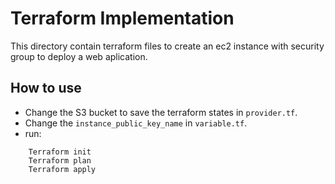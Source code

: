 # Terraform Implementation

This directory contain terraform files to create an ec2 instance with security group to deploy a web aplication.

## How to use

- Change the S3 bucket to save the terraform states in `provider.tf`.
- Change the `instance_public_key_name` in `variable.tf`.
- run:
```
    Terraform init
    Terraform plan
    Terraform apply
```